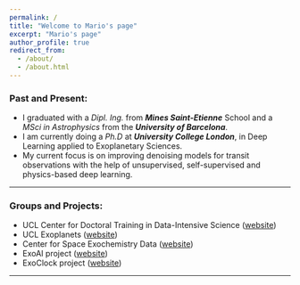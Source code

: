 ```yaml
---
permalink: /
title: "Welcome to Mario's page"
excerpt: "Mario's page"
author_profile: true
redirect_from:
  - /about/
  - /about.html
---
```


### Past and Present:

* I graduated with a *Dipl. Ing.* from ***Mines Saint-Etienne*** School and a *MSci in Astrophysics* from the ***University of Barcelona***. 
* I am currently doing a *Ph.D* at ***University College London***, in Deep Learning applied to Exoplanetary Sciences. 
* My current focus is on improving denoising models for transit observations with the help of unsupervised, self-supervised and physics-based deep learning.

---

### Groups and Projects:

* UCL Center for Doctoral Training in Data-Intensive Science ([website](https://www.hep.ucl.ac.uk/cdt-dis/))
* UCL Exoplanets ([website](https://www.ucl.ac.uk/exoplanets/))
* Center for Space Exochemistry Data ([website](https://www.ucl.ac.uk/space-exochemistry-data/)) 
* ExoAI project ([website](https://exoai.github.io/)) 
* ExoClock project ([website](https://www.exoclock.space/))

---


